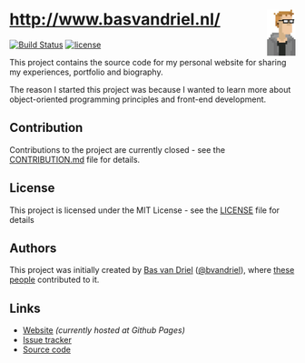 # [http&#58;//www\.basvandriel.nl/](http://basvandriel.github.io/basvandriel.nl/) <img src="var/public/assets/images/profile-pictures/profile-picture-pixelated.png" height="10%" width="10%" align="right" />
[![Build Status](https://travis-ci.org/basvandriel/WWW.svg?branch=master)](https://travis-ci.org/basvandriel/WWW)
[![license](https://img.shields.io/github/license/basvandriel/WWW.svg)](LICENSE.md)

This project contains the source code for my personal website for sharing my experiences, portfolio and biography.

The reason I started this project was because I wanted to learn more about object-oriented programming principles and front-end development.

## Contribution
Contributions to the project are currently closed - see the [CONTRIBUTION.md](CONTRIBUTION.md) file for details.

## License

This project is licensed under the MIT License - see the [LICENSE](LICENSE.md) file for details

## Authors
This project was initially created by [Bas van Driel](https://github.com/basvandriel "GitHub page") ([@bvandriel](https://twitter.com/bvandriel "Twitter page")), where [these people](https://github.com/basvandriel/WWW/graphs/contributors) contributed to it.

## Links

* [Website](http://basvandriel.github.io/basvandriel.nl/) _(currently hosted at Github Pages)_
* [Issue tracker](https://github.com/basvandriel/WWW/issues)
* [Source code](https://github.com/basvandriel/WWW)
